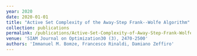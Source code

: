 ```yaml
---
year: 2020
date: 2020-01-01
title: "Active Set Complexity of the Away-Step Frank--Wolfe Algorithm"
collection: publications
permalink: /publications/Active-Set-Complexity-of-Away-Step-Frank-Wolfe-Algorithm
venue: 'SIAM Journal on Optimization30 (3), 2470-2500'
authors: 'Immanuel M. Bomze, Francesco Rinaldi, Damiano Zeffiro'
---
```

